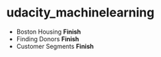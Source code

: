 # udacity_machinelearning
- Boston Housing  **Finish**
- Finding Donors  **Finish**
- Customer Segments **Finish**
